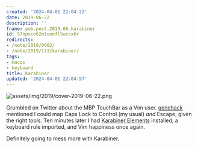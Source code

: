 ```yaml
---
created: '2024-04-01 22:04:22'
date: 2019-06-22
description: ''
fname: pub.post.2019.06.karabiner
id: 57npxco62m1unnfl5wssx6r
redirects:
- /note/2019/0002/
- /note/2019/173/karabiner/
tags:
- macos
- keyboard
title: Karabiner
updated: '2024-04-01 22:04:57'
---
```


![assets/img/2019/cover-2019-06-22.png](assets/img/2019/cover-2019-06-22.png)

Grumbled on Twitter about the MBP TouchBar as a Vim user. [genehack](https://twitter.com/genehack) mentioned I could map Caps Lock to Control (my usual) *and* Escape, given the right tools. Ten minutes later I had [Karabiner Elements](https://pqrs.org/osx/karabiner/) installed, a keyboard rule imported, and Vim happiness once again.

Definitely going to mess more with Karabiner.
